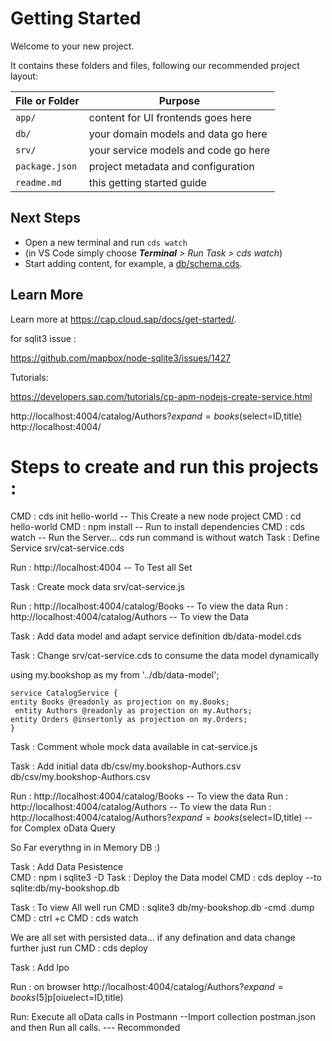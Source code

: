 # Getting Started

Welcome to your new project.

It contains these folders and files, following our recommended project layout:

| File or Folder | Purpose                              |
| -------------- | ------------------------------------ |
| `app/`         | content for UI frontends goes here   |
| `db/`          | your domain models and data go here  |
| `srv/`         | your service models and code go here |
| `package.json` | project metadata and configuration   |
| `readme.md`    | this getting started guide           |

## Next Steps

- Open a new terminal and run `cds watch`
- (in VS Code simply choose _**Terminal** > Run Task > cds watch_)
- Start adding content, for example, a [db/schema.cds](db/schema.cds).

## Learn More

Learn more at https://cap.cloud.sap/docs/get-started/.

for sqlit3 issue :

https://github.com/mapbox/node-sqlite3/issues/1427

Tutorials:

https://developers.sap.com/tutorials/cp-apm-nodejs-create-service.html

http://localhost:4004/catalog/Authors?$expand=books($select=ID,title)
http://localhost:4004/

# Steps to create and run this projects :

CMD : cds init hello-world -- This Create a new node project
CMD : cd hello-world
CMD : npm install -- Run to install dependencies
CMD : cds watch -- Run the Server... cds run command is without watch
Task : Define Service srv/cat-service.cds

Run : http://localhost:4004 -- To Test all Set

Task : Create mock data srv/cat-service.js

Run : http://localhost:4004/catalog/Books -- To view the data
Run : http://localhost:4004/catalog/Authors -- To view the Data

Task : Add data model and adapt service definition db/data-model.cds

Task : Change srv/cat-service.cds to consume the data model dynamically

using my.bookshop as my from '../db/data-model';

    service CatalogService {
    entity Books @readonly as projection on my.Books;
     entity Authors @readonly as projection on my.Authors;
    entity Orders @insertonly as projection on my.Orders;
    }

Task : Comment whole mock data available in cat-service.js

Task : Add initial data
db/csv/my.bookshop-Authors.csv
db/csv/my.bookshop-Authors.csv

Run : http://localhost:4004/catalog/Books -- To view the data
Run : http://localhost:4004/catalog/Authors -- To view the data
Run : http://localhost:4004/catalog/Authors?$expand=books($select=ID,title) -- for Complex oData Query

So Far everythng in in Memory DB :)

Task : Add Data Pesistence  
CMD : npm i sqlite3 -D
Task : Deploy the Data model
CMD : cds deploy --to sqlite:db/my-bookshop.db

Task : To view All well run
CMD : sqlite3 db/my-bookshop.db -cmd .dump
CMD : ctrl +c
CMD : cds watch

We are all set with persisted data... if any defination and data change further just run
CMD : cds deploy

Task : Add lpo

Run : on browser http://localhost:4004/catalog/Authors?$expand=books($5]p[oiuelect=ID,title)

Run: Execute all oData calls in Postmann --Import collection postman.json and then Run all calls. --- Recommonded
